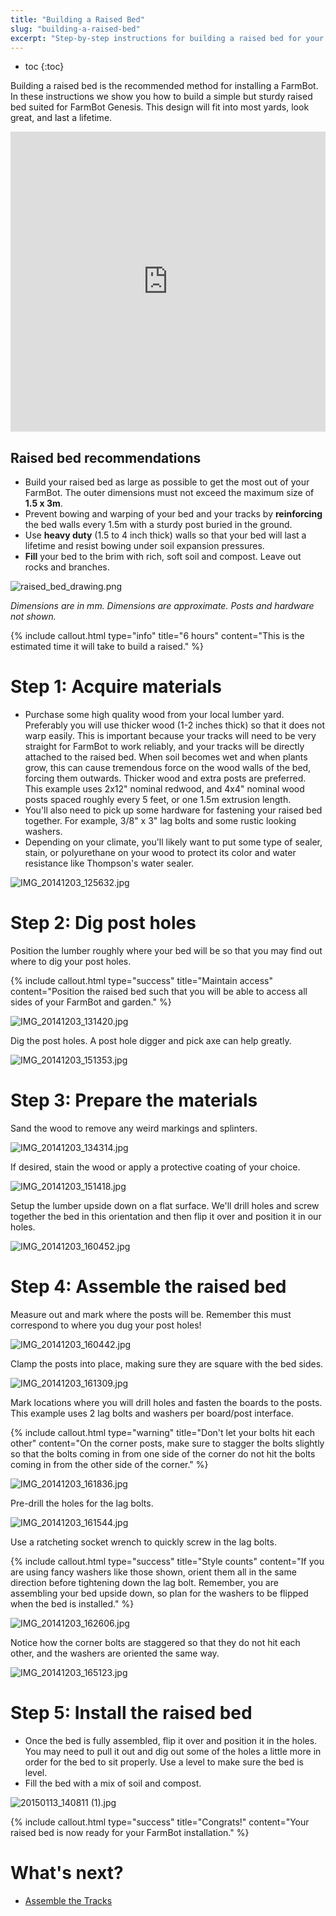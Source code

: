 ```yaml
---
title: "Building a Raised Bed"
slug: "building-a-raised-bed"
excerpt: "Step-by-step instructions for building a raised bed for your FarmBot"
---
```


* toc
{:toc}

Building a raised bed is the recommended method for installing a FarmBot. In these instructions we show you how to build a simple but sturdy raised bed suited for FarmBot Genesis. This design will fit into most yards, look great, and last a lifetime.

<iframe width="100%" height="480" src="https://sketchfab.com/models/5002768ae94f4013a7dad664bdfc42ad/embed?ui_controls=0&amp;ui_infos=0&amp;ui_related=0" frameborder="0" allowfullscreen mozallowfullscreen="true" webkitallowfullscreen="true" onmousewheel=""></iframe>

## Raised bed recommendations
* Build your raised bed as large as possible to get the most out of your FarmBot. The outer dimensions must not exceed the maximum size of **1.5 x 3m**.
* Prevent bowing and warping of your bed and your tracks by **reinforcing** the bed walls every 1.5m with a sturdy post buried in the ground.
* Use **heavy duty** (1.5 to 4 inch thick) walls so that your bed will last a lifetime and resist bowing under soil expansion pressures.
* **Fill** your bed to the brim with rich, soft soil and compost. Leave out rocks and branches.

![raised_bed_drawing.png](raised_bed_drawing.png)

_Dimensions are in mm. Dimensions are approximate.
Posts and hardware not shown._



{%
include callout.html
type="info"
title="6 hours"
content="This is the estimated time it will take to build a raised."
%}

# Step 1: Acquire materials
  * Purchase some high quality wood from your local lumber yard. Preferably you will use thicker wood (1-2 inches thick) so that it does not warp easily. This is important because your tracks will need to be very straight for FarmBot to work reliably, and your tracks will be directly attached to the raised bed. When soil becomes wet and when plants grow, this can cause tremendous force on the wood walls of the bed, forcing them outwards. Thicker wood and extra posts are preferred. This example uses 2x12" nominal redwood, and 4x4" nominal wood posts spaced roughly every 5 feet, or one 1.5m extrusion length.
  * You'll also need to pick up some hardware for fastening your raised bed together. For example, 3/8" x 3" lag bolts and some rustic looking washers.
  * Depending on your climate, you'll likely want to put some type of sealer, stain, or polyurethane on your wood to protect its color and water resistance like Thompson's water sealer.

![IMG_20141203_125632.jpg](IMG_20141203_125632.jpg)

# Step 2: Dig post holes
Position the lumber roughly where your bed will be so that you may find out where to dig your post holes.

{%
include callout.html
type="success"
title="Maintain access"
content="Position the raised bed such that you will be able to access all sides of your FarmBot and garden."
%}



![IMG_20141203_131420.jpg](IMG_20141203_131420.jpg)

Dig the post holes. A post hole digger and pick axe can help greatly.

![IMG_20141203_151353.jpg](IMG_20141203_151353.jpg)

# Step 3: Prepare the materials
Sand the wood to remove any weird markings and splinters.

![IMG_20141203_134314.jpg](IMG_20141203_134314.jpg)

If desired, stain the wood or apply a protective coating of your choice.

![IMG_20141203_151418.jpg](IMG_20141203_151418.jpg)

Setup the lumber upside down on a flat surface. We'll drill holes and screw together the bed in this orientation and then flip it over and position it in our holes.

![IMG_20141203_160452.jpg](IMG_20141203_160452.jpg)

# Step 4: Assemble the raised bed
Measure out and mark where the posts will be. Remember this must correspond to where you dug your post holes!

![IMG_20141203_160442.jpg](IMG_20141203_160442.jpg)

Clamp the posts into place, making sure they are square with the bed sides.

![IMG_20141203_161309.jpg](IMG_20141203_161309.jpg)

Mark locations where you will drill holes and fasten the boards to the posts. This example uses 2 lag bolts and washers per board/post interface.

{%
include callout.html
type="warning"
title="Don't let your bolts hit each other"
content="On the corner posts, make sure to stagger the bolts slightly so that the bolts coming in from one side of the corner do not hit the bolts coming in from the other side of the corner."
%}



![IMG_20141203_161836.jpg](IMG_20141203_161836.jpg)

Pre-drill the holes for the lag bolts.

![IMG_20141203_161544.jpg](IMG_20141203_161544.jpg)

Use a ratcheting socket wrench to quickly screw in the lag bolts.

{%
include callout.html
type="success"
title="Style counts"
content="If you are using fancy washers like those shown, orient them all in the same direction before tightening down the lag bolt. Remember, you are assembling your bed upside down, so plan for the washers to be flipped when the bed is installed."
%}



![IMG_20141203_162606.jpg](IMG_20141203_162606.jpg)

Notice how the corner bolts are staggered so that they do not hit each other, and the washers are oriented the same way.

![IMG_20141203_165123.jpg](IMG_20141203_165123.jpg)

# Step 5: Install the raised bed
* Once the bed is fully assembled, flip it over and position it in the holes. You may need to pull it out and dig out some of the holes a little more in order for the bed to sit properly. Use a level to make sure the bed is level.
* Fill the bed with a mix of soil and compost.

![20150113_140811 (1).jpg](20150113_140811_(1).jpg)



{%
include callout.html
type="success"
title="Congrats!"
content="Your raised bed is now ready for your FarmBot installation."
%}


# What's next?

 * [Assemble the Tracks](../tracks/assemble-the-tracks.md)
